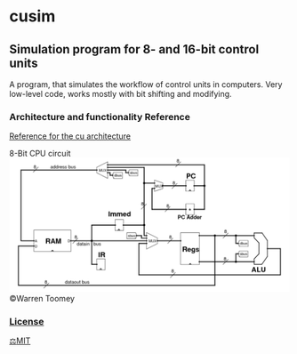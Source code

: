 # cusim

## Simulation program for 8- and 16-bit control units
A program, that simulates the workflow of control units in computers. 
Very low-level code, works mostly with bit shifting and modifying.

### Architecture and functionality Reference
[Reference for the cu architecture](https://minnie.tuhs.org/CompArch/Tutes/week03.html)

8-Bit CPU circuit
![CU architecure](https://github.com/CmdIglo/cusim/blob/main/8bitcpu.png)
:copyright:Warren Toomey

### <ins>License</ins>
[:balance_scale:MIT](https://github.com/CmdIglo/cusim/blob/main/LICENSE)
